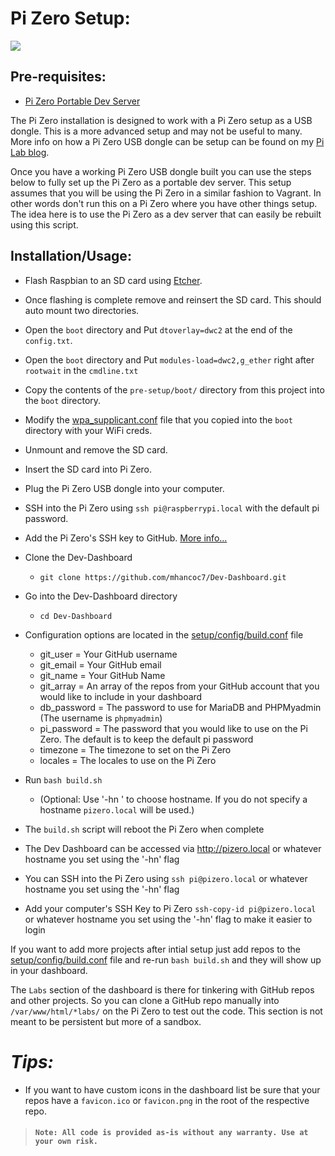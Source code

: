 # Pi Zero Setup:

<img src="https://raw.githubusercontent.com/mhancoc7/Dev-Dashboard/master/docs/assets/pizero-dashboard.png"/>

## Pre-requisites:

 - [Pi Zero Portable Dev Server](https://pilab.dev/raspberry-pi-portable-dev-server)

The Pi Zero installation is designed to work with a Pi Zero setup as a USB dongle. This is a more advanced setup and may not be useful to many. More info on how a Pi Zero USB dongle can be setup can be found on my [Pi Lab blog](https://pilab.dev/raspberry-pi-portable-dev-server).

Once you have a working Pi Zero USB dongle built you can use the steps below to fully set up the Pi Zero as a portable dev server. This setup assumes that you will be using the Pi Zero in a similar fashion to Vagrant. In other words don't run this on a Pi Zero where you have other things setup. The idea here is to use the Pi Zero as a dev server that can easily be rebuilt using this script.

## Installation/Usage:

- Flash Raspbian to an SD card using [Etcher](https://www.balena.io/etcher/).

- Once flashing is complete remove and reinsert the SD card. This should auto mount two directories.

- Open the `boot` directory and Put `dtoverlay=dwc2` at the end of the `config.txt`.

- Open the `boot` directory and  Put `modules-load=dwc2,g_ether` right after `rootwait` in the `cmdline.txt`

- Copy the contents of the `pre-setup/boot/` directory from this project into the `boot` directory.

- Modify the [wpa_supplicant.conf](https://github.com/mhancoc7/Dev-Dashboard/blob/master/pre-setup/boot/wpa_supplicant.conf) file that you copied into the `boot` directory with your WiFi creds.

- Unmount and remove the SD card.

- Insert the SD card into Pi Zero.

- Plug the Pi Zero USB dongle into your computer.

- SSH into the Pi Zero using `ssh pi@raspberrypi.local` with the default pi password.

- Add the Pi Zero's SSH key to GitHub. [More info...](https://help.github.com/en/articles/about-ssh)

- Clone the Dev-Dashboard
  - `git clone https://github.com/mhancoc7/Dev-Dashboard.git`

- Go into the Dev-Dashboard directory
  - `cd Dev-Dashboard`

- Configuration options are located in the [setup/config/build.conf](https://github.com/mhancoc7/Dev-Dashboard/blob/master/setup/config/build.conf) file
  - git_user = Your GitHub username
  - git_email = Your GitHub email
  - git_name = Your GitHub Name
  - git_array = An array of the repos from your GitHub account that you would like to include in your dashboard
  - db_password = The password to use for MariaDB and PHPMyadmin (The username is `phpmyadmin`)
  - pi_password = The password that you would like to use on the Pi Zero. The default is to keep the default pi password
  - timezone = The timezone to set on the Pi Zero
  - locales = The locales to use on the Pi Zero

- Run `bash build.sh`
  - (Optional: Use '-hn <hostname>' to choose hostname. If you do not specify a hostname `pizero.local` will be used.)

- The `build.sh` script will reboot the Pi Zero when complete

- The Dev Dashboard can be accessed via http://pizero.local or whatever hostname you set using the '-hn' flag

- You can SSH into the Pi Zero using `ssh pi@pizero.local` or whatever hostname you set using the '-hn' flag

- Add your computer's SSH Key to Pi Zero `ssh-copy-id pi@pizero.local` or whatever hostname you set using the '-hn' flag to make it easier to login

If you want to add more projects after intial setup just add repos to the [setup/config/build.conf](https://github.com/mhancoc7/Dev-Dashboard/blob/master/setup/config/build.conf) file and re-run `bash build.sh` and they will show up in your dashboard.

The `Labs` section of the dashboard is there for tinkering with GitHub repos and other projects. So you can clone a GitHub repo manually into `/var/www/html/*labs/` on the Pi Zero to test out the code. This section is not meant to be persistent but more of a sandbox.

# *Tips:*
- If you want to have custom icons in the dashboard list be sure that your repos have a `favicon.ico` or `favicon.png` in the root of the respective repo.

> #### `Note: All code is provided as-is without any warranty. Use at your own risk.`
